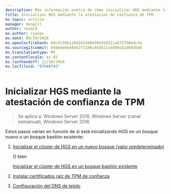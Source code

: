 ```yaml
---
description: Más información acerca de cómo inicializar HGS mediante la atestación de confianza de TPM
title: Inicializar HGS mediante la atestación de confianza de TPM
ms.topic: article
manager: dongill
author: rpsqrd
ms.author: ryanpu
ms.date: 08/29/2018
ms.openlocfilehash: 6dc4139b1204242a96b99e93d211a673756bdc5a
ms.sourcegitcommit: 65b6de6b44d41f1180c45db11cdd60cb2a093b46
ms.translationtype: MT
ms.contentlocale: es-ES
ms.lasthandoff: 12/10/2020
ms.locfileid: "97049743"
---
```

# <a name="initialize-hgs-using-tpm-trusted-attestation"></a>Inicializar HGS mediante la atestación de confianza de TPM

>Se aplica a: Windows Server 2019, Windows Server (canal semianual), Windows Server 2016

Estos pasos varían en función de si está inicializando HGS en un bosque nuevo o un bosque bastión existente:

1. [Inicializar el clúster de HGS en un nuevo bosque (valor predeterminado)](guarded-fabric-initialize-hgs-tpm-mode-default.md)

   O bien

   [Inicializar el clúster de HGS en un bosque bastión existente](guarded-fabric-initialize-hgs-tpm-mode-bastion.md)

2. [Instalar certificados raíz de TPM de confianza](guarded-fabric-install-trusted-tpm-root-certificates.md)
3. [Configuración del DNS de tejido](guarded-fabric-configuring-fabric-dns.md)

